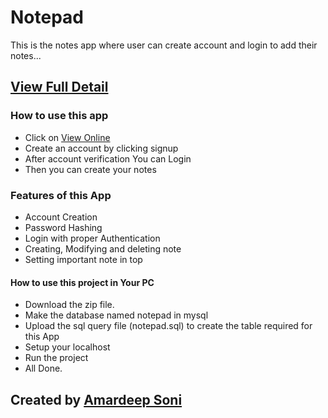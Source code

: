 # Notepad

This is the notes app where user can create account and login to add their notes...

## [View Full Detail](https://amardeepdev.com/project-details.php?proj=notepad)

### How to use this app

- Click on [View Online](https://notepad.amardeepdev.com/)
- Create an account by clicking signup
- After account verification You can Login
- Then you can create your notes

### Features of this App

- Account Creation
- Password Hashing
- Login with proper Authentication
- Creating, Modifying and deleting note
- Setting important note in top

#### How to use this project in Your PC

- Download the zip file.
- Make the database named notepad in mysql
- Upload the sql query file (notepad.sql) to create the table required for this App
- Setup your localhost
- Run the project
- All Done.

## Created by [Amardeep Soni](https://amardeepdev.com)
